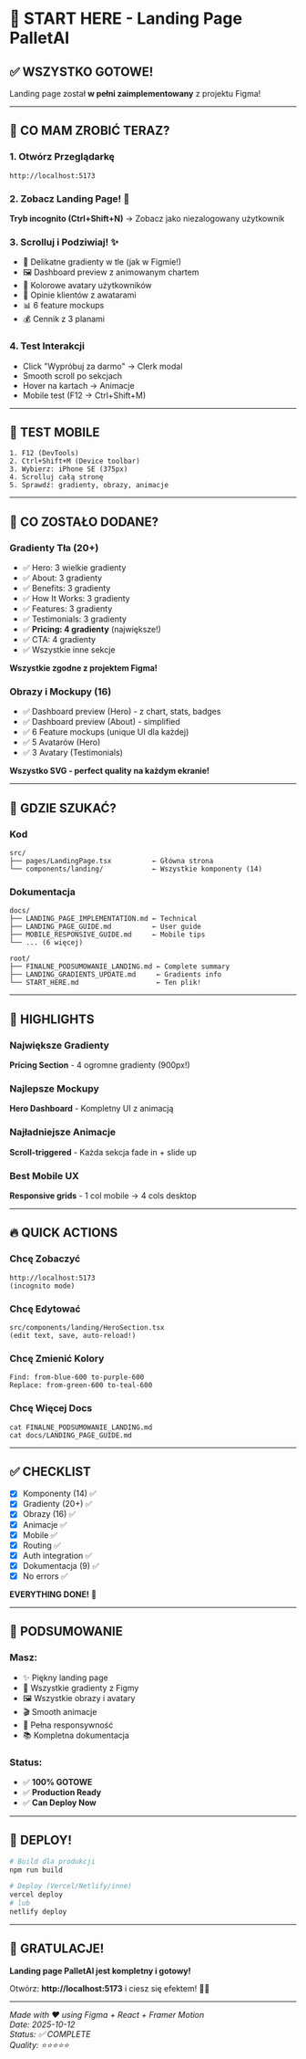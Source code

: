 # 🚀 START HERE - Landing Page PalletAI

## ✅ WSZYSTKO GOTOWE!

Landing page został **w pełni zaimplementowany** z projektu Figma!

---

## 🎯 CO MAM ZROBIĆ TERAZ?

### 1. Otwórz Przeglądarkę
```
http://localhost:5173
```

### 2. Zobacz Landing Page! 🎨
**Tryb incognito (Ctrl+Shift+N)** → Zobacz jako niezalogowany użytkownik

### 3. Scrolluj i Podziwiaj! ✨
- 🌈 Delikatne gradienty w tle (jak w Figmie!)
- 🖼️ Dashboard preview z animowanym chartem
- 👥 Kolorowe avatary użytkowników
- 💬 Opinie klientów z awatarami
- 📊 6 feature mockups
- 💰 Cennik z 3 planami

### 4. Test Interakcji
- Click "Wypróbuj za darmo" → Clerk modal
- Smooth scroll po sekcjach
- Hover na kartach → Animacje
- Mobile test (F12 → Ctrl+Shift+M)

---

## 📱 TEST MOBILE

```
1. F12 (DevTools)
2. Ctrl+Shift+M (Device toolbar)
3. Wybierz: iPhone SE (375px)
4. Scrolluj całą stronę
5. Sprawdź: gradienty, obrazy, animacje
```

---

## 🎨 CO ZOSTAŁO DODANE?

### Gradienty Tła (20+)
- ✅ Hero: 3 wielkie gradienty
- ✅ About: 3 gradienty
- ✅ Benefits: 3 gradienty
- ✅ How It Works: 3 gradienty
- ✅ Features: 3 gradienty
- ✅ Testimonials: 3 gradienty
- ✅ **Pricing: 4 gradienty** (największe!)
- ✅ CTA: 4 gradienty
- ✅ Wszystkie inne sekcje

**Wszystkie zgodne z projektem Figma!**

### Obrazy i Mockupy (16)
- ✅ Dashboard preview (Hero) - z chart, stats, badges
- ✅ Dashboard preview (About) - simplified
- ✅ 6 Feature mockups (unique UI dla każdej)
- ✅ 5 Avatarów (Hero)
- ✅ 3 Avatary (Testimonials)

**Wszystko SVG - perfect quality na każdym ekranie!**

---

## 📂 GDZIE SZUKAĆ?

### Kod
```
src/
├── pages/LandingPage.tsx          ← Główna strona
└── components/landing/            ← Wszystkie komponenty (14)
```

### Dokumentacja
```
docs/
├── LANDING_PAGE_IMPLEMENTATION.md ← Technical
├── LANDING_PAGE_GUIDE.md          ← User guide
├── MOBILE_RESPONSIVE_GUIDE.md     ← Mobile tips
└── ... (6 więcej)

root/
├── FINALNE_PODSUMOWANIE_LANDING.md ← Complete summary
├── LANDING_GRADIENTS_UPDATE.md     ← Gradients info
└── START_HERE.md                   ← Ten plik!
```

---

## 🎨 HIGHLIGHTS

### Największe Gradienty
**Pricing Section** - 4 ogromne gradienty (900px!)

### Najlepsze Mockupy
**Hero Dashboard** - Kompletny UI z animacją

### Najładniejsze Animacje
**Scroll-triggered** - Każda sekcja fade in + slide up

### Best Mobile UX
**Responsive grids** - 1 col mobile → 4 cols desktop

---

## 🔥 QUICK ACTIONS

### Chcę Zobaczyć
```
http://localhost:5173
(incognito mode)
```

### Chcę Edytować
```
src/components/landing/HeroSection.tsx
(edit text, save, auto-reload!)
```

### Chcę Zmienić Kolory
```
Find: from-blue-600 to-purple-600
Replace: from-green-600 to-teal-600
```

### Chcę Więcej Docs
```
cat FINALNE_PODSUMOWANIE_LANDING.md
cat docs/LANDING_PAGE_GUIDE.md
```

---

## ✅ CHECKLIST

- [x] Komponenty (14) ✅
- [x] Gradienty (20+) ✅
- [x] Obrazy (16) ✅
- [x] Animacje ✅
- [x] Mobile ✅
- [x] Routing ✅
- [x] Auth integration ✅
- [x] Dokumentacja (9) ✅
- [x] No errors ✅

**EVERYTHING DONE!** 🎊

---

## 🎉 PODSUMOWANIE

### Masz:
- ✨ Piękny landing page
- 🌈 Wszystkie gradienty z Figmy
- 🖼️ Wszystkie obrazy i avatary
- 🎬 Smooth animacje
- 📱 Pełna responsywność
- 📚 Kompletna dokumentacja

### Status:
- ✅ **100% GOTOWE**
- ✅ **Production Ready**
- ✅ **Can Deploy Now**

---

## 🚀 DEPLOY!

```bash
# Build dla produkcji
npm run build

# Deploy (Vercel/Netlify/inne)
vercel deploy
# lub
netlify deploy
```

---

## 🎊 GRATULACJE!

**Landing page PalletAI jest kompletny i gotowy!**

Otwórz: **http://localhost:5173** i ciesz się efektem! 🎨✨

---

*Made with ❤️ using Figma + React + Framer Motion*  
*Date: 2025-10-12*  
*Status: ✅ COMPLETE*  
*Quality: ⭐⭐⭐⭐⭐*
















